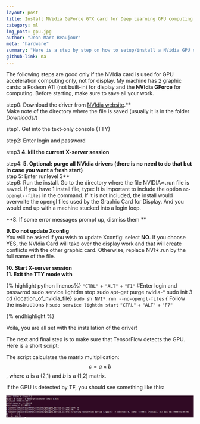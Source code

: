 ```yaml
---
layout: post
title: Install NVidia GeForce GTX card for Deep Learning GPU computing
category: ml
img_post: gpu.jpg
author: "Jean-Marc Beaujour"
meta: "hardware"
summary: "Here is a step by step on how to setup/install a NVidia GPU card on a Linux machine as a secondary graphic card for Deep Learning computation. That includes some tricks during the installation of the driver to prevent some known issues such as infinite login loop. "
github-link: na
---
```


The following steps are good only if the NVIdia card is used for GPU acceleration computing only, not for display. My machine has 2 graphic cards: a Rodeon ATI (not built-in) for display and the **NVIdia GForce** for computing. Before starting, make sure to save all your work.


step0:  Download the driver from <a href="http://www.nvidia.com/Download/index.aspx">NVIdia website</a>.**
<br>Make note of the directory where the file is saved (usually it is in the folder <i>Downloads/</i>)

step1. Get into the text-only console (TTY)

step2: Enter login and password <br>

step3 **4. kill the current X-server session**<br>

step4: **5. Optional: purge all NVidia drivers (there is no need to do that but in case you want a fresh start)** <br>
step 5:  Enter runlevel 3**<br>
step6: Run the install. Go to the directory where the file NVIDIA&lowast;.run file is saved. If you have 1 install file, type:
It is important to include the option `no-opengl--files` in the command. If it is not included, the install would overwrite the opengl files used by the Graphic Card for Display. And you would end up with a machine stucked into a login loop.

**8. If some error messages prompt up, dismiss them **<br>

**9. Do not update Xconfig**<br>
You will be asked if you wish to update Xconfig: select **NO**. If you choose YES, the NVIdia Card will take over the display work and that will create conflicts with the other graphic card.
Otherwise, replace NVI&lowast;.run by the full name of the file.

**10. Start X-server session**<br>
**11. Exit the TTY mode with**<br>

{% highlight python linenos%}
`"CTRL"` + `"ALT"` + `"F1"`
#Enter login and passwrod
sudo service lightdm stop
sudo apt-get purge nvidia-*
sudo init 3
cd {location_of_nvidia_file}
`sudo sh NVI*.run --no-opengl-files`
{ Follow the instructions }
`sudo service lightdm start`
`"CTRL"` + `"ALT"` + `"F7"` 

{% endhighlight %}


Voila, you are all set with the installation of the driver!


The next and final step is to make sure that TensorFlow detects the GPU. Here is a short script:

<script src="https://gist.github.com/jmlb/5e10a6df497b0c777b891d4c790fb4c5.js"></script>

The script calculates the matrix multiplication: $$c = a \times b$$, where *a* is a (2,1) and *b* is a (1,2) matrix.

If the GPU is detected by TF, you should see something like this:

<img src="/images/20161129/gpu.png" width="1200em" align="center">


